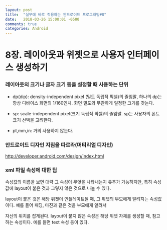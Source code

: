 ```yaml
---
layout: post
title:  "실무에 바로 적용하는 안드로이드 프로그래밍#8"
date:   2018-03-26 15:00:01 -0500
comments: true
categories: Android
---
```


# 8장. 레이아웃과 위젯으로 사용자 인터페이스 생성하기



### 레이아웃의 크기나 글자 크기 등을 설정할 때 사용하는 단위

* dp(dip): density-independent pixel (밀도 독립적 픽셀)의 줄임말, 하나의 dp는 항상 디바이스 화면의 1/160인치. 화면 밀도와 무관하게 일정한 크기를 갖는다.

* sp: scale-independent pixel(크기 독립적 픽셀)의 줄임말. sp는 사용자의 폰트 크기 선택을 고려한다.

* pt,mm,in: 거의 사용하지 않는다.


### 안드로이드 디자인 지침을 따르라(머티리얼 디자인)

http://developer.android.com/design/index.html


### xml 파일 속성에 대한 팁

속성값의 이름을 보면 대략 그 속성이 무엇을 나타내는지 유추가 가능하지만, 특히 속성값에 layout이 붙은 것과 그렇지 않은 것으로 나눌 수 있다.

layout이 붙은 것은 해당 위젯이 인플레이트될 때, 그 위젯의 부모에게 알려지는 속성값이다. 예를 들어 패딩, 마진과 같은 것을 부모에게 알려서

자신의 위치를 잡게된다. layout이 붙지 않은 속성은 해당 위젯 자체를 생성할 때, 참고하는 속성이다. 예를 들면 text 속성 등이 있다.

 